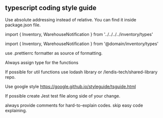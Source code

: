 ## typescript coding style guide

Use absolute addressing instead of relative. You can find it inside package.json file.

import { Inventory, WarehouseNotification } from '../../../../inventory/types'

import { Inventory, WarehouseNotification } from '@domain/inventory/types'

use .prettierrc formatter as source of formatting.

Always assign type for the functions

If possible for util functions use lodash library or /lendis-tech/shared-library repo.

Use google style https://google.github.io/styleguide/tsguide.html

If possible create Jest test file along side of your change.

always provide comments for hard-to-explain codes. skip easy code explaining.
